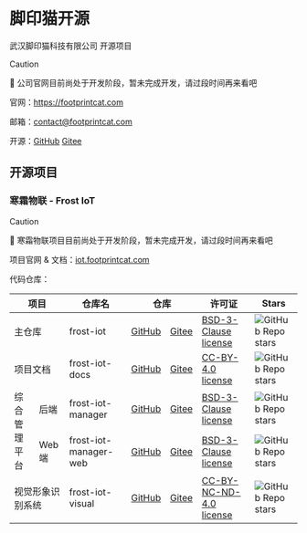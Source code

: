 # 脚印猫开源

武汉脚印猫科技有限公司 开源项目

> [!CAUTION]
> 🚧 公司官网目前尚处于开发阶段，暂未完成开发，请过段时间再来看吧

官网：https://footprintcat.com

邮箱：contact@footprintcat.com

开源：[GitHub](https://github.com/footprintcat) [Gitee](https://gitee.com/footprintcat)

## 开源项目

### 寒霜物联 - Frost IoT

> [!CAUTION]
> 🚧 寒霜物联项目目前尚处于开发阶段，暂未完成开发，请过段时间再来看吧

项目官网 & 文档：[iot.footprintcat.com](https://iot.footprintcat.com)

代码仓库：

<table>
  <thead>
    <tr>
      <th colspan="2">项目</th>
      <th>仓库名</th>
      <th colspan="2">仓库</th>
      <th>许可证</th>
      <th>Stars</th>
    </tr>
  </thead>
  <tbody>
    <tr>
      <td colspan="2">主仓库</td>
      <td>frost-iot</td>
      <td><a href="https://github.com/footprintcat/frost-iot">GitHub</a></td>
      <td><a href="https://gitee.com/footprintcat/frost-iot">Gitee</a></td>
      <td><a href="https://github.com/footprintcat/frost-iot/blob/main/LICENSE">BSD-3-Clause license</a></td>
      <td><img alt="GitHub Repo stars" src="https://img.shields.io/github/stars/footprintcat/frost-iot"></td>
    </tr>
    <tr>
      <td colspan="2">项目文档</td>
      <td>frost-iot-docs</td>
      <td><a href="https://github.com/footprintcat/frost-iot-docs">GitHub</a></td>
      <td><a href="https://gitee.com/footprintcat/frost-iot-docs">Gitee</a></td>
      <td><a href="https://github.com/footprintcat/frost-iot-docs/blob/main/LICENSE">CC-BY-4.0 license</a></td>
      <td><img alt="GitHub Repo stars" src="https://img.shields.io/github/stars/footprintcat/frost-iot-docs"></td>
    </tr>
    <tr>
      <td rowspan="2">综合管理平台</td>
      <td>后端</td>
      <td>frost-iot-manager</td>
      <td><a href="https://github.com/footprintcat/frost-iot-manager">GitHub</a></td>
      <td><a href="https://gitee.com/footprintcat/frost-iot-manager">Gitee</a></td>
      <td><a href="https://github.com/footprintcat/frost-iot-manager/blob/main/LICENSE">BSD-3-Clause license</a></td>
      <td><img alt="GitHub Repo stars" src="https://img.shields.io/github/stars/footprintcat/frost-iot-manager"></td>
    </tr>
    <tr>
      <td>Web 端</td>
      <td>frost-iot-manager-web</td>
      <td><a href="https://github.com/footprintcat/frost-iot-manager-web">GitHub</a></td>
      <td><a href="https://gitee.com/footprintcat/frost-iot-manager-web">Gitee</a></td>
      <td><a href="https://github.com/footprintcat/frost-iot-manager-web/blob/main/LICENSE">BSD-3-Clause license</a></td>
      <td><img alt="GitHub Repo stars" src="https://img.shields.io/github/stars/footprintcat/frost-iot-manager-web"></td>
    </tr>
    <tr>
      <td colspan="2">视觉形象识别系统</td>
      <td>frost-iot-visual</td>
      <td><a href="https://github.com/footprintcat/frost-iot-visual">GitHub</a></td>
      <td><a href="https://gitee.com/footprintcat/frost-iot-visual">Gitee</a></td>
      <td><a href="https://github.com/footprintcat/frost-iot-visual/blob/main/LICENSE">CC-BY-NC-ND-4.0 license</a></td>
      <td><img alt="GitHub Repo stars" src="https://img.shields.io/github/stars/footprintcat/frost-iot-visual"></td>
    </tr>
  </tbody>
</table>

